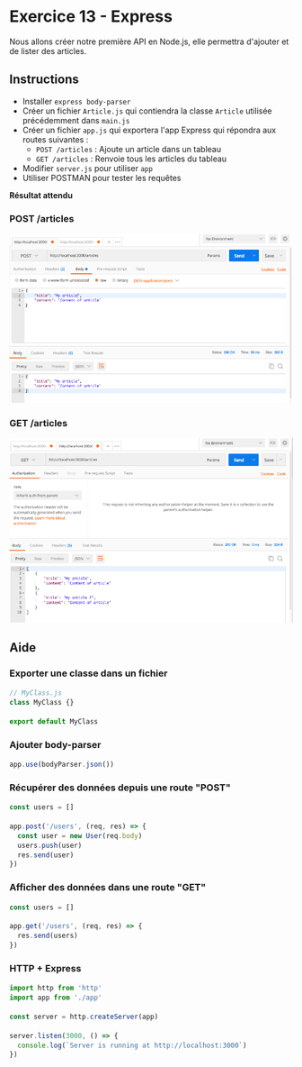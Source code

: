 # Exercice 13 - Express

Nous allons créer notre première API en Node.js, elle permettra d'ajouter et de lister des articles.

## Instructions

* Installer `express body-parser`
* Créer un fichier `Article.js` qui contiendra la classe `Article` utilisée précédemment dans `main.js`
* Créer un fichier `app.js` qui exportera l'app Express qui répondra aux routes suivantes :
  * `POST /articles` : Ajoute un article dans un tableau
  * `GET /articles` : Renvoie tous les articles du tableau
* Modifier `server.js` pour utiliser `app`
* Utiliser POSTMAN pour tester les requêtes

**Résultat attendu**

### POST /articles

![POST /articles](ex-13-express-post.png)

### GET /articles

![GET /articles](ex-13-express-get.png)

## Aide

### Exporter une classe dans un fichier

```js
// MyClass.js
class MyClass {}

export default MyClass
```

### Ajouter body-parser

```js
app.use(bodyParser.json())
```

### Récupérer des données depuis une route "POST"

```js
const users = []

app.post('/users', (req, res) => {
  const user = new User(req.body)
  users.push(user)
  res.send(user)
})
```

### Afficher des données dans une route "GET"

```js
const users = []

app.get('/users', (req, res) => {
  res.send(users)
})
```

### HTTP + Express

```js
import http from 'http'
import app from './app'

const server = http.createServer(app)

server.listen(3000, () => {
  console.log(`Server is running at http://localhost:3000`)
})
```
